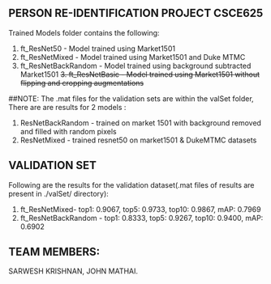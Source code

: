 ## PERSON RE-IDENTIFICATION PROJECT CSCE625

Trained Models folder contains the following:
1. ft_ResNet50		- Model trained using Market1501
2. ft_ResNetMixed	- Model trained using Market1501 and Duke MTMC
3. ft_ResNetBackRandom - Model trained using background subtracted Market1501
~~3. ft_ResNetBasic	- Model trained using Market1501 without flipping and cropping augmentations~~

##NOTE:
The .mat files for the validation sets are within the valSet folder, There are are results for 2 models :
1.  ResNetBackRandom - trained on market 1501 with background removed and filled with random pixels
2.  ResNetMixed - trained resnet50 on market1501 & DukeMTMC datasets  

## VALIDATION SET
Following are the results for  the validation dataset(.mat files of results are present in ./valSet/ directory):
1. ft_ResNetMixed- top1: 0.9067, top5: 0.9733, top10: 0.9867, mAP: 0.7969
2. ft_ResNetBackRandom - top1: 0.8333, top5: 0.9267, top10: 0.9400, mAP: 0.6902

## TEAM MEMBERS:
SARWESH KRISHNAN,
JOHN MATHAI.
